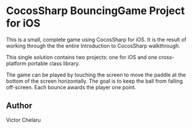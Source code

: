 CocosSharp BouncingGame Project for iOS
====================================

This is a small, complete game using CocosSharp for iOS.  It is the result of working through the the entire Introduction to CocosSharp walkthrough.

This single solution contains two projects:  one for iOS and one cross-platform portable class library.

The game can be played by touching the screen to move the paddle at the bottom of the screen horizontally.  The goal is to keep the ball from falling off-screen.  Each bounce awards the player one point.

Author
------

Victor Chelaru